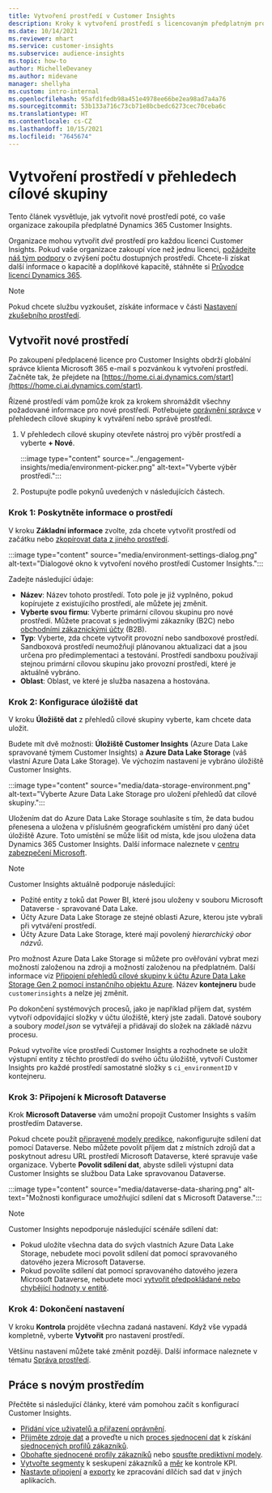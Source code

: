 ```yaml
---
title: Vytvoření prostředí v Customer Insights
description: Kroky k vytvoření prostředí s licencovaným předplatným pro Dynamics 365 Customer Insights.
ms.date: 10/14/2021
ms.reviewer: mhart
ms.service: customer-insights
ms.subservice: audience-insights
ms.topic: how-to
author: MichelleDevaney
ms.author: midevane
manager: shellyha
ms.custom: intro-internal
ms.openlocfilehash: 95afd1fedb98a451e4978ee66be2ea98ad7a4a76
ms.sourcegitcommit: 53b133a716c73cb71e8bcbedc6273cec70ceba6c
ms.translationtype: HT
ms.contentlocale: cs-CZ
ms.lasthandoff: 10/15/2021
ms.locfileid: "7645674"
---
```

# <a name="create-an-environment-in-audience-insights"></a>Vytvoření prostředí v přehledech cílové skupiny

Tento článek vysvětluje, jak vytvořit nové prostředí poté, co vaše organizace zakoupila předplatné Dynamics 365 Customer Insights. 

Organizace mohou vytvořit *dvě* prostředí pro každou licenci Customer Insights. Pokud vaše organizace zakoupí více než jednu licenci, [požádejte náš tým podpory](https://go.microsoft.com/fwlink/?linkid=2079641) o zvýšení počtu dostupných prostředí. Chcete-li získat další informace o kapacitě a doplňkové kapacitě, stáhněte si [Průvodce licencí Dynamics 365](https://go.microsoft.com/fwlink/?LinkId=866544).

> [!NOTE]
> Pokud chcete službu vyzkoušet, získáte informace v části [Nastavení zkušebního prostředí](../trial-signup.md).

## <a name="create-a-new-environment"></a>Vytvořit nové prostředí

Po zakoupení předplacené licence pro Customer Insights obdrží globální správce klienta Microsoft 365 e-mail s pozvánkou k vytvoření prostředí. Začněte tak, že přejdete na [https://home.ci.ai.dynamics.com/start](https://home.ci.ai.dynamics.com/start). 

Řízené prostředí vám pomůže krok za krokem shromáždit všechny požadované informace pro nové prostředí. Potřebujete [oprávnění správce](permissions.md) v přehledech cílové skupiny k vytváření nebo správě prostředí.

1. V přehledech cílové skupiny otevřete nástroj pro výběr prostředí a vyberte **+ Nové**.
  
   :::image type="content" source="../engagement-insights/media/environment-picker.png" alt-text="Vyberte výběr prostředí.":::

1. Postupujte podle pokynů uvedených v následujících částech.

### <a name="step-1-provide-environment-information"></a>Krok 1: Poskytněte informace o prostředí

V kroku **Základní informace** zvolte, zda chcete vytvořit prostředí od začátku nebo [zkopírovat data z jiného prostředí](manage-environments.md#copy-the-environment-configuration).

   :::image type="content" source="media/environment-settings-dialog.png" alt-text="Dialogové okno k vytvoření nového prostředí Customer Insights.":::

Zadejte následující údaje:
   - **Název**: Název tohoto prostředí. Toto pole je již vyplněno, pokud kopírujete z existujícího prostředí, ale můžete jej změnit.
   - **Vyberte svou firmu**: Vyberte primární cílovou skupinu pro nové prostředí. Můžete pracovat s jednotlivými zákazníky (B2C) nebo [obchodními zákaznickými účty](work-with-business-accounts.md) (B2B).
   - **Typ**: Vyberte, zda chcete vytvořit provozní nebo sandboxové prostředí. Sandboxová prostředí neumožňují plánovanou aktualizaci dat a jsou určena pro předimplementaci a testování. Prostředí sandboxu používají stejnou primární cílovou skupinu jako provozní prostředí, které je aktuálně vybráno.
   - **Oblast**: Oblast, ve které je služba nasazena a hostována.

### <a name="step-2-configure-data-storage"></a>Krok 2: Konfigurace úložiště dat

V kroku **Úložiště dat** z přehledů cílové skupiny vyberte, kam chcete data uložit.

Budete mít dvě možnosti: **Úložiště Customer Insights** (Azure Data Lake spravované týmem Customer Insights) a **Azure Data Lake Storage** (váš vlastní Azure Data Lake Storage). Ve výchozím nastavení je vybráno úložiště Customer Insights.

:::image type="content" source="media/data-storage-environment.png" alt-text="Vyberte Azure Data Lake Storage pro uložení přehledů dat cílové skupiny.":::

Uložením dat do Azure Data Lake Storage souhlasíte s tím, že data budou přenesena a uložena v příslušném geografickém umístění pro daný účet úložiště Azure. Toto umístění se může lišit od místa, kde jsou uložena data Dynamics 365 Customer Insights. Další informace naleznete v [centru zabezpečení Microsoft](https://www.microsoft.com/trust-center).

> [!NOTE]
> Customer Insights aktuálně podporuje následující:
> - Požité entity z toků dat Power BI, které jsou uloženy v souboru Microsoft Dataverse - spravované Data Lake.  
> - Účty Azure Data Lake Storage ze stejné oblasti Azure, kterou jste vybrali při vytváření prostředí.
> - Účty Azure Data Lake Storage, které mají povolený *hierarchický obor názvů*.

Pro možnost Azure Data Lake Storage si můžete pro ověřování vybrat mezi možností založenou na zdroji a možností založenou na předplatném. Další informace viz [Připojení přehledů cílové skupiny k účtu Azure Data Lake Storage Gen 2 pomocí instančního objektu Azure](connect-service-principal.md). Název **kontejneru** bude `customerinsights` a nelze jej změnit.

Po dokončení systémových procesů, jako je například příjem dat, systém vytvoří odpovídající složky v účtu úložiště, který jste zadali. Datové soubory a soubory *model.json* se vytvářejí a přidávají do složek na základě názvu procesu.

Pokud vytvoříte více prostředí Customer Insights a rozhodnete se uložit výstupní entity z těchto prostředí do svého účtu úložiště, vytvoří Customer Insights pro každé prostředí samostatné složky s `ci_environmentID` v kontejneru.

### <a name="step-3-connect-to-microsoft-dataverse"></a>Krok 3: Připojení k Microsoft Dataverse
   
Krok **Microsoft Dataverse** vám umožní propojit Customer Insights s vaším prostředím Dataverse.

Pokud chcete použít [připravené modely predikce](predictions-overview.md#out-of-box-models), nakonfigurujte sdílení dat pomocí Dataverse. Nebo můžete povolit příjem dat z místních zdrojů dat a poskytnout adresu URL prostředí Microsoft Dataverse, které spravuje vaše organizace. Vyberte **Povolit sdílení dat**, abyste sdíleli výstupní data Customer Insights se službou Data Lake spravovanou Dataverse.

:::image type="content" source="media/dataverse-data-sharing.png" alt-text="Možnosti konfigurace umožňující sdílení dat s Microsoft Dataverse.":::

> [!NOTE]
> Customer Insights nepodporuje následující scénáře sdílení dat:
> - Pokud uložíte všechna data do svých vlastních Azure Data Lake Storage, nebudete moci povolit sdílení dat pomocí spravovaného datového jezera Microsoft Dataverse.
> - Pokud povolíte sdílení dat pomocí spravovaného datového jezera Microsoft Dataverse, nebudete moci [vytvořit předpokládané nebo chybějící hodnoty v entitě](predictions.md).

### <a name="step-4-finalize-the-settings"></a>Krok 4: Dokončení nastavení

V kroku **Kontrola** projděte všechna zadaná nastavení. Když vše vypadá kompletně, vyberte **Vytvořit** pro nastavení prostředí. 

Většinu nastavení můžete také změnit později. Další informace naleznete v tématu [Správa prostředí](manage-environments.md).

## <a name="work-with-your-new-environment"></a>Práce s novým prostředím

Přečtěte si následující články, které vám pomohou začít s konfigurací Customer Insights. 

- [Přidání více uživatelů a přiřazení oprávnění](permissions.md).
- [Přijměte zdroje dat](data-sources.md) a proveďte u nich [proces sjednocení dat](data-unification.md) k získání [sjednocených profilů zákazníků](customer-profiles.md).
- [Obohaťte sjednocené profily zákazníků](enrichment-hub.md) nebo [spusťte prediktivní modely](predictions-overview.md).
- [Vytvořte segmenty](segments.md) k seskupení zákazníků a [měr](measures.md) ke kontrole KPI.
- [Nastavte připojení](connections.md) a [exporty](export-destinations.md) ke zpracování dílčích sad dat v jiných aplikacích.
